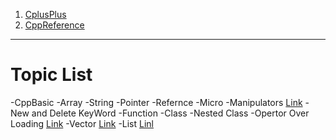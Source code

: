 1. [CplusPlus](https://cplusplus.com/reference/iomanip/)
2. [CppReference](https://en.cppreference.com/w/cpp/container/list/operator_cmp)

---

# Topic List

-CppBasic
-Array
-String
-Pointer
-Refernce
-Micro
-Manipulators [Link](https://cplusplus.com/reference/iomanip/)
-New and Delete KeyWord
-Function
-Class
-Nested Class
-Opertor Over Loading [Link](https://www.youtube.com/watch?v=BO2KagRMS3M)
-Vector [Link](https://en.cppreference.com/w/cpp/container/vector)
-List [Linl](https://en.cppreference.com/w/cpp/container/list)
